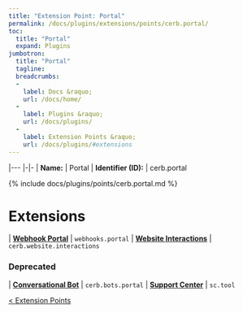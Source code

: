 ```yaml
---
title: "Extension Point: Portal"
permalink: /docs/plugins/extensions/points/cerb.portal/
toc:
  title: "Portal"
  expand: Plugins
jumbotron:
  title: "Portal"
  tagline: 
  breadcrumbs:
  -
    label: Docs &raquo;
    url: /docs/home/
  -
    label: Plugins &raquo;
    url: /docs/plugins/
  -
    label: Extension Points &raquo;
    url: /docs/plugins/#extensions
---
```


|---
|-|-
| **Name:** | Portal
| **Identifier (ID):** | cerb.portal

{% include docs/plugins/points/cerb.portal.md %}

# Extensions

| [**Webhook Portal**](/docs/plugins/extensions/webhooks.portal/) | `webhooks.portal`
| [**Website Interactions**](/docs/plugins/extensions/cerb.website.interactions/) | `cerb.website.interactions`

### Deprecated

| [**Conversational Bot**](/docs/plugins/extensions/cerb.bots.portal/) | `cerb.bots.portal`
| [**Support Center**](/docs/plugins/extensions/sc.tool/) | `sc.tool`

<div class="section-nav">
	<div class="left">
		<a href="/docs/plugins/extensions/#extension-points" class="prev">&lt; Extension Points</a>
	</div>
	<div class="right align-right">
	</div>
</div>
<div class="clear"></div>